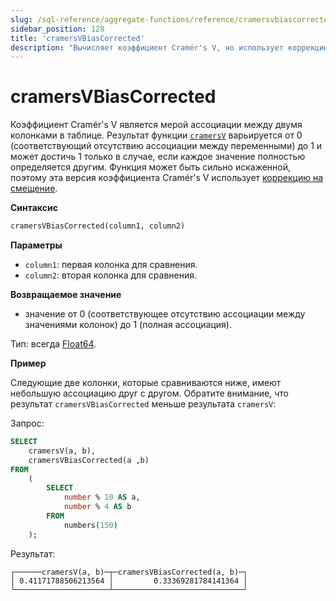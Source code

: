 ```yaml
---
slug: /sql-reference/aggregate-functions/reference/cramersvbiascorrected
sidebar_position: 128
title: 'cramersVBiasCorrected'
description: "Вычисляет коэффициент Cramér's V, но использует коррекцию на смещение."
---
```



# cramersVBiasCorrected

Коэффициент Cramér's V является мерой ассоциации между двумя колонками в таблице. Результат функции [`cramersV`](./cramersv.md) варьируется от 0 (соответствующий отсутствию ассоциации между переменными) до 1 и может достичь 1 только в случае, если каждое значение полностью определяется другим. Функция может быть сильно искаженной, поэтому эта версия коэффициента Cramér's V использует [коррекцию на смещение](https://en.wikipedia.org/wiki/Cram%C3%A9r%27s_V#Bias_correction).

**Синтаксис**

``` sql
cramersVBiasCorrected(column1, column2)
```

**Параметры**

- `column1`: первая колонка для сравнения.
- `column2`: вторая колонка для сравнения.

**Возвращаемое значение**

- значение от 0 (соответствующее отсутствию ассоциации между значениями колонок) до 1 (полная ассоциация).

Тип: всегда [Float64](../../../sql-reference/data-types/float.md).

**Пример**

Следующие две колонки, которые сравниваются ниже, имеют небольшую ассоциацию друг с другом. Обратите внимание, что результат `cramersVBiasCorrected` меньше результата `cramersV`:

Запрос:

``` sql
SELECT
    cramersV(a, b),
    cramersVBiasCorrected(a ,b)
FROM
    (
        SELECT
            number % 10 AS a,
            number % 4 AS b
        FROM
            numbers(150)
    );
```

Результат:

```response
┌──────cramersV(a, b)─┬─cramersVBiasCorrected(a, b)─┐
│ 0.41171788506213564 │         0.33369281784141364 │
└─────────────────────┴─────────────────────────────┘
```
